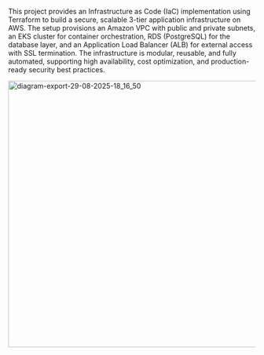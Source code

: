 This project provides an Infrastructure as Code (IaC) implementation using Terraform to build a secure, scalable 3-tier application infrastructure on AWS. The setup provisions an Amazon VPC with public and private subnets, an EKS cluster for container orchestration, RDS (PostgreSQL) for the database layer, and an Application Load Balancer (ALB) for external access with SSL termination. The infrastructure is modular, reusable, and fully automated, supporting high availability, cost optimization, and production-ready security best practices.

<img width="1248" height="543" alt="diagram-export-29-08-2025-18_16_50" src="https://github.com/user-attachments/assets/93969def-c2a3-4371-af5c-07ad5d84649f" />
